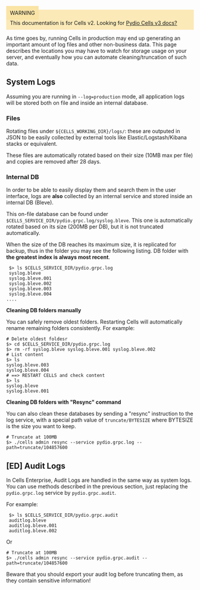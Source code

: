 
<div style="background-color: #fbe9b7;font-size: 14px;">
<span style="background-color: #fae4a6;padding: 10px;">WARNING</span>
<span style="padding: 10px;display: inline-block;">This documentation is for Cells v2. Looking for <a href="https://pydio.com/en/docs/cells/v3/quick-start">Pydio Cells v3 docs?</a></span>
</div>




As time goes by, running Cells in production may end up generating an important amount of log files and other non-business data.
This page describes the locations you may have to watch for storage usage on your server, and eventually how you can automate cleaning/truncation of such data.

## System Logs

Assuming you are running in `--log=production` mode, all application logs will be stored both on file and inside an internal database.

### Files

Rotating files under `${CELLS_WORKING_DIR}/logs/`: these are outputed in JSON to be easily collected by external tools like Elastic/Logstash/Kibana stacks or equivalent.
  
These files are automatically rotated based on their size (10MB max per file) and copies are removed after 28 days.

### Internal DB

In order to be able to easily display them and search them in the user interface, logs are **also** collected by an internal service and stored inside an internal DB (Bleve).

This on-file database can be found under `$CELLS_SERVICE_DIR/pydio.grpc.log/syslog.bleve`. This one is automatically rotated based on its size (200MB per DB), but it is not truncated automatically.

When the size of the DB reaches its maximum size, it is replicated for backup, thus in the folder you may see the following listing. DB folder with **the greatest index is always most recent**.

```SH
 $> ls $CELLS_SERVICE_DIR/pydio.grpc.log
 syslog.bleve
 syslog.bleve.001
 syslog.bleve.002
 syslog.bleve.003
 syslog.bleve.004
....
```

**Cleaning DB folders manually**

You can safely remove oldest folders. Restarting Cells will automatically rename remaining folders
consistently. For example:

```SH
# Delete oldest foldesr
$> cd $CELLS_SERVICE_DIR/pydio.grpc.log
$> rm -rf syslog.bleve syslog.bleve.001 syslog.bleve.002
# List content
$> ls
syslog.bleve.003
syslog.bleve.004
# ==> RESTART CELLS and check content
$> ls
syslog.bleve
syslog.bleve.001
```

**Cleaning DB folders with "Resync" command**

You can also clean these databases by sending a "resync" instruction to the log service, with a special path value 
of `truncate/BYTESIZE` where BYTESIZE is the size you want to keep.

```SH
# Truncate at 100MB
$> ./cells admin resync --service pydio.grpc.log --path=truncate/104857600
```

## [ED] Audit Logs

In Cells Enterprise, Audit Logs are handled in the same way as system logs. You can use methods described in the previous
section, just replacing the `pydio.grpc.log` service by `pydio.grpc.audit`. 

For example:

```SH
 $> ls $CELLS_SERVICE_DIR/pydio.grpc.audit
 auditlog.bleve
 auditlog.bleve.001
 auditlog.bleve.002
```

Or

```SH
# Truncate at 100MB
$> ./cells admin resync --service pydio.grpc.audit --path=truncate/104857600
```

Beware that you should export your audit log before truncating them, as they contain sensitive information!
